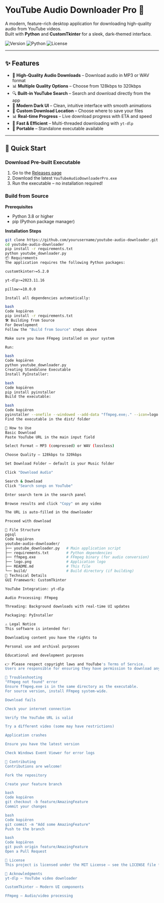 # YouTube Audio Downloader Pro 🎵

A modern, feature-rich desktop application for downloading high-quality audio from YouTube videos.  
Built with **Python** and **CustomTkinter** for a sleek, dark-themed interface.

![Version](https://img.shields.io/badge/Version-1.0-blue)
![Python](https://img.shields.io/badge/Python-3.8%2B-green)
![License](https://img.shields.io/badge/License-MIT-yellow)

---

## ✨ Features

- 🎵 **High-Quality Audio Downloads** – Download audio in MP3 or WAV format  
- 📊 **Multiple Quality Options** – Choose from 128kbps to 320kbps  
- 🔍 **Built-in YouTube Search** – Search and download directly from the app  
- 🎨 **Modern Dark UI** – Clean, intuitive interface with smooth animations  
- 📁 **Custom Download Location** – Choose where to save your files  
- 📊 **Real-time Progress** – Live download progress with ETA and speed  
- 🚀 **Fast & Efficient** – Multi-threaded downloading with `yt-dlp`  
- 💾 **Portable** – Standalone executable available  

---

## 🚀 Quick Start

### Download Pre-built Executable
1. Go to the [Releases page](https://github.com/yourusername/youtube-audio-downloader/releases)  
2. Download the latest `YouTubeAudioDownloaderPro.exe`  
3. Run the executable – no installation required!  

### Build from Source

**Prerequisites**
- Python 3.8 or higher  
- pip (Python package manager)  

**Installation Steps**
```bash
git clone https://github.com/yourusername/youtube-audio-downloader.git
cd youtube-audio-downloader
pip install -r requirements.txt
python youtube_downloader.py
📦 Requirements
The application requires the following Python packages:

customtkinter>=5.2.0

yt-dlp>=2023.11.16

pillow>=10.0.0

Install all dependencies automatically:

bash
Code kopiëren
pip install -r requirements.txt
🛠️ Building from Source
For Development
Follow the "Build from Source" steps above

Make sure you have FFmpeg installed on your system

Run:

bash
Code kopiëren
python youtube_downloader.py
Creating Standalone Executable
Install PyInstaller:

bash
Code kopiëren
pip install pyinstaller
Build the executable:

bash
Code kopiëren
pyinstaller --onefile --windowed --add-data "ffmpeg.exe;." --icon=logo.ico youtube_downloader.py
Find the executable in the dist/ folder

🎯 How to Use
Basic Download
Paste YouTube URL in the main input field

Select Format – MP3 (compressed) or WAV (lossless)

Choose Quality – 128kbps to 320kbps

Set Download Folder – default is your Music folder

Click "Download Audio"

Search & Download
Click "Search songs on YouTube"

Enter search term in the search panel

Browse results and click "Copy" on any video

The URL is auto-filled in the downloader

Proceed with download

📁 File Structure
pgsql
Code kopiëren
youtube-audio-downloader/
├── youtube_downloader.py   # Main application script
├── requirements.txt        # Python dependencies
├── ffmpeg.exe              # FFmpeg binary (for audio conversion)
├── logo.png                # Application logo
├── README.md               # This file
└── build/                  # Build directory (if building)
🔧 Technical Details
GUI Framework: CustomTkinter

YouTube Integration: yt-dlp

Audio Processing: FFmpeg

Threading: Background downloads with real-time UI updates

Packaging: PyInstaller

⚠️ Legal Notice
This software is intended for:

Downloading content you have the rights to

Personal use and archival purposes

Educational and development purposes

👉 Please respect copyright laws and YouTube's Terms of Service.
Users are responsible for ensuring they have permission to download any content.

🐛 Troubleshooting
"FFmpeg not found" error
Ensure ffmpeg.exe is in the same directory as the executable.
For source version, install FFmpeg system-wide.

Download fails

Check your internet connection

Verify the YouTube URL is valid

Try a different video (some may have restrictions)

Application crashes

Ensure you have the latest version

Check Windows Event Viewer for error logs

🤝 Contributing
Contributions are welcome!

Fork the repository

Create your feature branch

bash
Code kopiëren
git checkout -b feature/AmazingFeature
Commit your changes

bash
Code kopiëren
git commit -m "Add some AmazingFeature"
Push to the branch

bash
Code kopiëren
git push origin feature/AmazingFeature
Open a Pull Request

📄 License
This project is licensed under the MIT License – see the LICENSE file for details.

🙏 Acknowledgments
yt-dlp – YouTube video downloader

CustomTkinter – Modern UI components

FFmpeg – Audio/video processing
